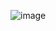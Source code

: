 ![image](https://github.com/faizan8349/100-days-RTL/assets/131616660/cda4afe9-ddd7-4af4-93ec-467aa95bbb35)

